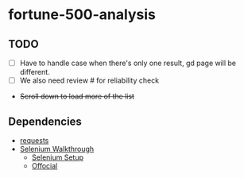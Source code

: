 # fortune-500-analysis

## TODO

- [ ] Have to handle case when there's only one result, gd page will be different.
- [ ] We also need review # for reliability check
- ~~Scroll down to load more of the list~~

## Dependencies

- [requests](http://docs.python-requests.org/en/master/)
- [Selenium Walkthrough](https://medium.com/the-andela-way/introduction-to-web-scraping-using-selenium-7ec377a8cf72)
  - [Selenium Setup](https://medium.com/@bach_illusions/python-and-selenium-cf451141716)
  - [Offocial](https://selenium-python.readthedocs.io/installation.html)